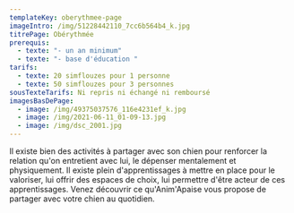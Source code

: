 ```yaml
---
templateKey: oberythmee-page
imageIntro: /img/51228442110_7cc6b564b4_k.jpg
titrePage: Obérythmée
prerequis:
  - texte: "- un an minimum"
  - texte: "- base d'éducation "
tarifs:
  - texte: 20 simflouzes pour 1 personne
  - texte: 50 simflouzes pour 3 personnes
sousTexteTarifs: Ni repris ni échangé ni remboursé
imagesBasDePage:
  - image: /img/49375037576_116e4231ef_k.jpg
  - image: /img/2021-06-11_01-09-13.jpg
  - image: /img/dsc_2001.jpg
---
```

Il existe bien des activités à partager avec son chien pour renforcer la relation qu'on entretient avec lui, le dépenser mentalement et physiquement. Il existe plein d'apprentissages à mettre en place pour le valoriser, lui offrir des espaces de choix, lui permettre d'être acteur de ces apprentissages. Venez découvrir ce qu'Anim'Apaise vous propose de partager avec votre chien au quotidien.
